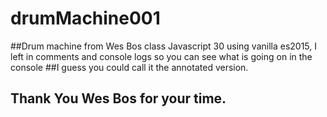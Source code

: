 # drumMachine001
##Drum machine from Wes Bos class Javascript 30 using vanilla es2015, I left in comments and console logs so you can see what is going on in the console
##I guess you could call it the annotated version.
## Thank You Wes Bos for your time.
